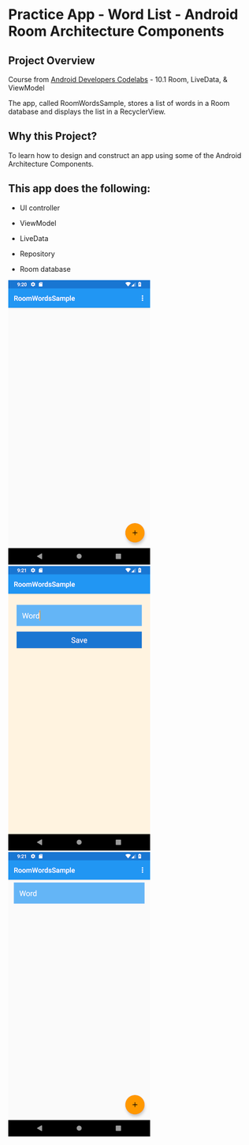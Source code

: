 # Practice App - Word List - Android Room Architecture Components

## Project Overview
Course from [Android Developers Codelabs](https://codelabs.developers.google.com/android-training/) - 10.1 Room, LiveData, & ViewModel

The app, called RoomWordsSample, stores a list of words in a Room database and displays the list in a RecyclerView. 



## Why this Project?
To learn how to design and construct an app using some of the Android Architecture Components.



## This app does the following:
- UI controller

- ViewModel

- LiveData

- Repository

- Room database

![Alt text](word_list_one.png?raw=true "Word List Image One") 
![Alt text](word_list_two.png?raw=true "Word List Image Two")
![Alt text](word_list_three.png?raw=true "Word List Image Three")
